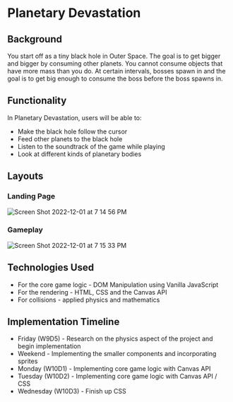 # Planetary Devastation
## Background
You start off as a tiny black hole in Outer Space. The goal is to get bigger and bigger by consuming other planets. You cannot consume objects that have more mass than you do. At certain intervals, bosses spawn in and the goal is to get big enough to consume the boss before the boss spawns in. 

## Functionality
In Planetary Devastation, users will be able to:
* Make the black hole follow the cursor
* Feed other planets to the black hole
* Listen to the soundtrack of the game while playing
* Look at different kinds of planetary bodies

## Layouts
### Landing Page
![Screen Shot 2022-12-01 at 7 14 56 PM](https://user-images.githubusercontent.com/65653163/205206984-c960ff5b-0691-4ddd-aba4-78f1cea1a84d.png)
### Gameplay
![Screen Shot 2022-12-01 at 7 15 33 PM](https://user-images.githubusercontent.com/65653163/205207053-5ffb9453-384c-4bc7-8189-d738853e1c1d.png)

## Technologies Used
* For the core game logic - DOM Manipulation using Vanilla JavaScript
* For the rendering - HTML, CSS and the Canvas API
* For collisions - applied physics and mathematics

## Implementation Timeline
* Friday (W9D5) - Research on the physics aspect of the project and begin implementation
* Weekend - Implementing the smaller components and incorporating sprites
* Monday (W10D1) - Implementing core game logic with Canvas API
* Tuesday (W10D2) - Implementing core game logic with Canvas API / CSS
* Wednesday (W10D3) - Finish up CSS